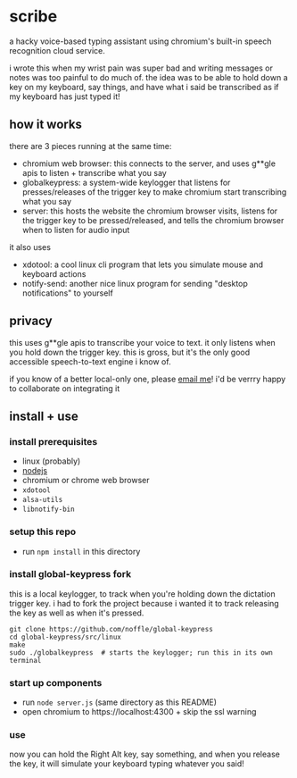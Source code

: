 # scribe

a hacky voice-based typing assistant using chromium's built-in speech recognition cloud service.

i wrote this when my wrist pain was super bad and writing messages or notes was too painful to do much of. the idea was to be able to hold down a key on my keyboard, say things, and have what i said be transcribed as if my keyboard has just typed it!

## how it works
there are 3 pieces running at the same time:
- chromium web browser: this connects to the server, and uses g**gle apis to listen + transcribe what you say
- globalkeypress: a system-wide keylogger that listens for presses/releases of the trigger key to make chromium start transcribing what you say
- server: this hosts the website the chromium browser visits, listens for the trigger key to be pressed/released, and tells the chromium browser when to listen for audio input

it also uses
- xdotool: a cool linux cli program that lets you simulate mouse and keyboard actions
- notify-send: another nice linux program for sending "desktop notifications" to yourself

## privacy
this uses g**gle apis to transcribe your voice to text. it only listens when you hold down the trigger key. this is gross, but it's the only good accessible speech-to-text engine i know of.

if you know of a better local-only one, please [email me](mailto:kira@eight45.net)! i'd be verrry happy to collaborate on integrating it

## install + use

### install prerequisites
- linux (probably)
- [nodejs](https://nodejs.org)
- chromium or chrome web browser
- `xdotool`
- `alsa-utils`
- `libnotify-bin`

### setup this repo
- run `npm install` in this directory

### install global-keypress fork
this is a local keylogger, to track when you're holding down the dictation
trigger key. i had to fork the project because i wanted it to track releasing
the key as well as when it's pressed.

```
git clone https://github.com/noffle/global-keypress
cd global-keypress/src/linux
make
sudo ./globalkeypress  # starts the keylogger; run this in its own terminal
```

### start up components
- run `node server.js` (same directory as this README)
- open chromium to https://localhost:4300 + skip the ssl warning

### use
now you can hold the Right Alt key, say something, and when you release the key, it will simulate your keyboard typing whatever you said!

